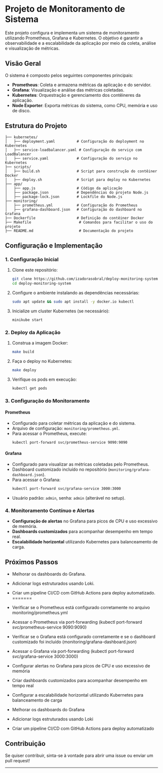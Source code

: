 # Projeto de Monitoramento de Sistema

Este projeto configura e implementa um sistema de monitoramento utilizando Prometheus, Grafana e Kubernetes. O objetivo é garantir a observabilidade e a escalabilidade da aplicação por meio da coleta, análise e visualização de métricas.

## Visão Geral

O sistema é composto pelos seguintes componentes principais:
- **Prometheus**: Coleta e armazena métricas da aplicação e do servidor.
- **Grafana**: Visualização e análise das métricas coletadas.
- **Kubernetes**: Orquestração e gerenciamento dos contêineres da aplicação.
- **Node Exporter**: Exporta métricas do sistema, como CPU, memória e uso de disco.

## Estrutura do Projeto

```
├── kubernetes/
│   ├── deployment.yaml          # Configuração do deployment no Kubernetes
│   ├── service-loadbalancer.yaml # Configuração do serviço com LoadBalancer
│   ├── service.yaml             # Configuração do serviço no Kubernetes
├── scripts/
│   ├── build.sh                 # Script para construção do contêiner Docker
│   ├── deploy.sh                # Script para deploy no Kubernetes
├── app/
│   ├── app.js                   # Código da aplicação
│   ├── package.json             # Dependências do projeto Node.js
│   ├── package-lock.json        # Lockfile do Node.js
├── monitoring/
│   ├── prometheus.yml           # Configuração do Prometheus
│   ├── grafana-dashboard.json   # Configuração do dashboard no Grafana
├── Dockerfile                   # Definição do contêiner Docker
├── Makefile                      # Comandos para facilitar o uso do projeto
├── README.md                     # Documentação do projeto
```

## Configuração e Implementação

### 1. Configuração Inicial

1. Clone este repositório:
   ```sh
   git clone https://github.com/izadorasobral/deploy-monitoring-system.git
   cd deploy-monitoring-system
   ```
2. Configure o ambiente instalando as dependências necessárias:
   ```sh
   sudo apt update && sudo apt install -y docker.io kubectl
   ```
3. Inicialize um cluster Kubernetes (se necessário):
   ```sh
   minikube start
   ```

### 2. Deploy da Aplicação

1. Construa a imagem Docker:
   ```sh
   make build
   ```
2. Faça o deploy no Kubernetes:
   ```sh
   make deploy
   ```
3. Verifique os pods em execução:
   ```sh
   kubectl get pods
   ```

### 3. Configuração do Monitoramento

#### Prometheus
- Configurado para coletar métricas da aplicação e do sistema.
- Arquivo de configuração: `monitoring/prometheus.yml`.
- Para acessar o Prometheus, execute:
  ```sh
  kubectl port-forward svc/prometheus-service 9090:9090
  ```

#### Grafana
- Configurado para visualizar as métricas coletadas pelo Prometheus.
- Dashboard customizado incluído no repositório (`monitoring/grafana-dashboard.json`).
- Para acessar o Grafana:
  ```sh
  kubectl port-forward svc/grafana-service 3000:3000
  ```
- Usuário padrão: `admin`, senha: `admin` (alterável no setup).

### 4. Monitoramento Contínuo e Alertas
- **Configuração de alertas** no Grafana para picos de CPU e uso excessivo de memória.
- **Dashboards customizados** para acompanhar desempenho em tempo real.
- **Escalabilidade horizontal** utilizando Kubernetes para balanceamento de carga.

## Próximos Passos

- Melhorar os dashboards do Grafana.
- Adicionar logs estruturados usando Loki.
- Criar um pipeline CI/CD com GitHub Actions para deploy automatizado.
=======
- Verificar se o Prometheus está configurado corretamente no arquivo monitoring/prometheus.yml

- Acessar o Prometheus via port-forwarding (kubectl port-forward svc/prometheus-service 9090:9090)

- Verificar se o Grafana está configurado corretamente e se o dashboard customizado foi incluído (monitoring/grafana-dashboard.json)

- Acessar o Grafana via port-forwarding (kubectl port-forward svc/grafana-service 3000:3000)

- Configurar alertas no Grafana para picos de CPU e uso excessivo de memória

- Criar dashboards customizados para acompanhar desempenho em tempo real

-  Configurar a escalabilidade horizontal utilizando Kubernetes para balanceamento de carga

- Melhorar os dashboards do Grafana

- Adicionar logs estruturados usando Loki

- Criar um pipeline CI/CD com GitHub Actions para deploy automatizado

## Contribuição
Se quiser contribuir, sinta-se à vontade para abrir uma issue ou enviar um pull request!

---

